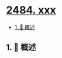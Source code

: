 # [2484. xxx](https://github.com/Tdahuyou/TNotes.leetcode/tree/main/notes/2484.%20xxx)

<!-- region:toc -->

- [1. 📝 概述](#1--概述)

<!-- endregion:toc -->

## 1. 📝 概述
